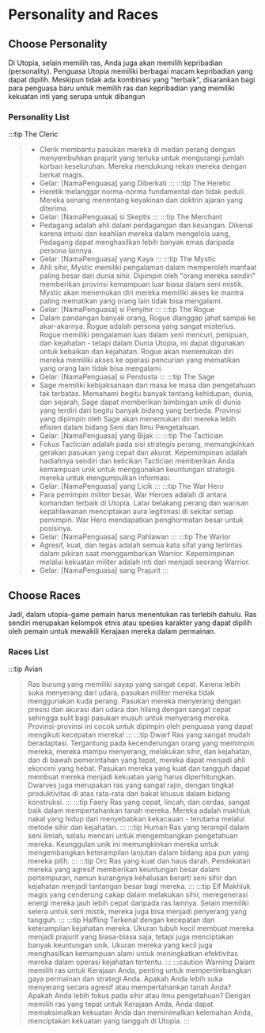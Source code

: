 # Personality and Races

## Choose Personality
Di Utopia, selain memilih ras, Anda juga akan memilih kepribadian (personality). Penguasa Utopia memiliki berbagai macam kepribadian yang dapat dipilih. Meskipun tidak ada kombinasi yang "terbaik", disarankan bagi para penguasa baru untuk memilih ras dan kepribadian yang memiliki kekuatan inti yang serupa untuk dibangun

### Personality List
:::tip  The Cleric
>- Clerik membantu pasukan mereka di medan perang dengan menyembuhkan prajurit yang terluka untuk mengurangi jumlah korban keseluruhan. Mereka mendukung rekan mereka dengan berkat magis.
> - Gelar: [NamaPenguasa] yang Diberkati
:::
:::tip The Heretic
>- Heretik melanggar norma-norma fundamental dan tidak peduli. Mereka senang menentang keyakinan dan doktrin ajaran yang diterima.
> - Gelar: [NamaPenguasa] si Skeptis
:::
:::tip The Merchant
>- Pedagang adalah ahli dalam perdagangan dan keuangan. Dikenal karena intuisi dan keahlian mereka dalam mengelola uang, Pedagang dapat menghasilkan lebih banyak emas daripada persona lainnya.
> - Gelar: [NamaPenguasa] yang Kaya
:::
:::tip The Mystic
>-  Ahli sihir, Mystic memiliki pengalaman dalam memperoleh manfaat paling besar dari dunia sihir. Dipimpin oleh "orang mereka sendiri" memberikan provinsi kemampuan luar biasa dalam seni mistik. Mystic akan menemukan diri mereka memiliki akses ke mantra paling mematikan yang orang lain tidak bisa mengalami. 
> - Gelar: [NamaPenguasa] si Penyihir
:::
:::tip The Rogue
>- Dalam pandangan banyak orang, Rogue dianggap jahat sampai ke akar-akarnya. Rogue adalah persona yang sangat misterius. Rogue memiliki pengalaman luas dalam seni mencuri, penipuan, dan kejahatan - tetapi dalam Dunia Utopia, ini dapat digunakan untuk kebaikan dan kejahatan. Rogue akan menemukan diri mereka memiliki akses ke operasi pencurian yang mematikan yang orang lain tidak bisa mengalami.
> - Gelar: [NamaPenguasa] si Pendusta
:::
:::tip The Sage
>- Sage memiliki kebijaksanaan dari masa ke masa dan pengetahuan tak terbatas. Memahami begitu banyak tentang kehidupan, dunia, dan sejarah, Sage dapat memberikan bimbingan unik di dunia yang terdiri dari begitu banyak bidang yang berbeda. Provinsi yang dipimpin oleh Sage akan menemukan diri mereka lebih efisien dalam bidang Seni dan Ilmu Pengetahuan.
> - Gelar: [NamaPenguasa] yang Bijak
:::
:::tip The Tactician
>- Fokus Tactician adalah pada sisi strategis perang, memungkinkan gerakan pasukan yang cepat dan akurat. Kepemimpinan adalah hadiahnya sendiri dan kelicikan Tactician memberikan Anda kemampuan unik untuk menggunakan keuntungan strategis mereka untuk mengumpulkan informasi.
> - Gelar: [NamaPenguasa] yang Licik
:::
:::tip The War Hero
>-  Para pemimpin militer besar, War Heroes adalah di antara komandan terbaik di Utopia. Latar belakang perang dan warisan kepahlawanan menciptakan aura legitimasi di sekitar setiap pemimpin. War Hero mendapatkan penghormatan besar untuk posisinya.
> - Gelar: [NamaPenguasa] sang Pahlawan
:::
:::tip The Warior
> - Agresif, kuat, dan tegas adalah semua kata sifat yang terlintas dalam pikiran saat menggambarkan Warrior. Kepemimpinan melalui kekuatan militer adalah inti dari menjadi seorang Warrior.
> - Gelar: [NamaPenguasa] sang Prajurit
:::

## Choose Races
Jadi, dalam utopia-game pemain harus menentukan ras terlebih dahulu. Ras sendiri merupakan kelompok etnis atau spesies karakter yang dapat dipilih oleh pemain untuk mewakili Kerajaan mereka dalam permainan.

### Races List
:::tip Avian
> Ras burung yang memiliki sayap yang sangat cepat. Karena lebih suka menyerang dari udara, pasukan militer mereka tidak menggunakan kuda perang. Pasukan mereka menyerang dengan presisi dan akurasi dari udara dan hilang dengan sangat cepat sehingga sulit bagi pasukan musuh untuk menyerang mereka. Provinsi-provinsi ini cocok untuk dipimpin oleh penguasa yang dapat mengikuti kecepatan mereka!
:::
:::tip Dwarf
>Ras yang sangat mudah beradaptasi. Tergantung pada kecenderungan orang yang memimpin mereka, mereka mampu menyerang, melakukan sihir, dan kejahatan, dan di bawah pemerintahan yang tepat, mereka dapat menjadi ahli ekonomi yang hebat. Pasukan mereka yang kuat dan tangguh dapat membuat mereka menjadi kekuatan yang harus diperhitungkan. Dwarves juga merupakan ras yang sangat rajin, dengan tingkat produktivitas di atas rata-rata dan bakat khusus dalam bidang konstruksi.
:::
:::tip Faery
> Ras yang cepat, lincah, dan cerdas, sangat baik dalam mempertahankan tanah mereka. Mereka adalah makhluk nakal yang hidup dari menyebabkan kekacauan - terutama melalui metode sihir dan kejahatan.
:::
:::tip Human
> Ras yang terampil dalam seni ilmiah, selalu mencari untuk mengembangkan pengetahuan mereka. Keunggulan unik ini memungkinkan mereka untuk mengembangkan keterampilan lanjutan dalam bidang apa pun yang mereka pilih.
:::
:::tip Orc
> Ras yang kuat dan haus darah. Pendekatan mereka yang agresif memberikan keuntungan besar dalam pertempuran, namun kurangnya kehalusan berarti seni sihir dan kejahatan menjadi tantangan besar bagi mereka.
:::
:::tip Elf
> Makhluk magis yang cenderung cakap dalam melakukan sihir, meregenerasi energi mereka jauh lebih cepat daripada ras lainnya. Selain memiliki selera untuk seni mistik, mereka juga bisa menjadi penyerang yang tangguh.
:::
:::tip Halfling
> Terkenal dengan kecepatan dan keterampilan kejahatan mereka. Ukuran tubuh kecil membuat mereka menjadi prajurit yang biasa-biasa saja, tetapi juga menciptakan banyak keuntungan unik. Ukuran mereka yang kecil juga menghasilkan kemampuan alami untuk meningkatkan efektivitas mereka dalam operasi kejahatan tertentu.
:::
:::caution Warning
 Dalam memilih ras untuk Kerajaan Anda, penting untuk mempertimbangkan gaya permainan dan strategi Anda. Apakah Anda lebih suka menyerang secara agresif atau mempertahankan tanah Anda? Apakah Anda lebih fokus pada sihir atau ilmu pengetahuan? Dengan memilih ras yang tepat untuk Kerajaan Anda, Anda dapat memaksimalkan kekuatan Anda dan meminimalkan kelemahan Anda, menciptakan kekuatan yang tangguh di Utopia.
:::


